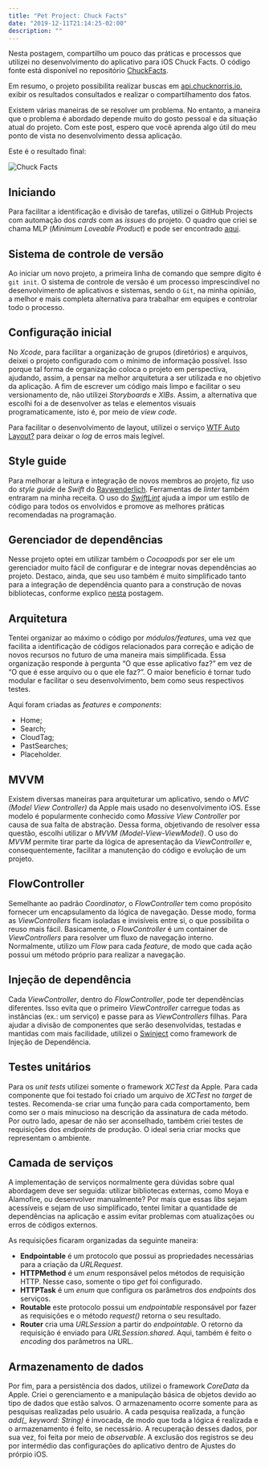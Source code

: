 ```yaml
---
title: "Pet Project: Chuck Facts"
date: "2019-12-11T21:14:25-02:00"
description: ""
---
```


Nesta postagem, compartilho um pouco das práticas e processos que utilizei no desenvolvimento do aplicativo para iOS Chuck Facts. O código fonte está disponível no repositório [ChuckFacts](https://github.com/felipemendes/ChuckFacts).

Em resumo, o projeto possibilita realizar buscas em [api.chucknorris.io](https://api.chucknorris.io/), exibir os resultados consultados e realizar o compartilhamento dos fatos.

Existem várias maneiras de se resolver um problema. No entanto, a maneira que o problema é abordado depende muito do gosto pessoal e da situação atual do projeto. Com este post, espero que você aprenda algo útil do meu ponto de vista no desenvolvimento dessa aplicação.

Este é o resultado final:

![Chuck Facts](../assets/chuck-facts/chuck-facts.png)

## Iniciando

Para facilitar a identificação e divisão de tarefas, utilizei o GitHub Projects com automação dos *cards* com as *issues* do projeto. O quadro que criei se chama MLP (*Minimum Loveable Product*) e pode ser encontrado [aqui](https://github.com/felipemendes/ChuckFacts/projects/1).

## Sistema de controle de versão

Ao iniciar um novo projeto, a primeira linha de comando que sempre digito é `git init`. O sistema de controle de versão é um processo imprescindível no desenvolvimento de aplicativos e sistemas, sendo o `Git`, na minha opinião, a melhor e mais completa alternativa para trabalhar em equipes e controlar todo o processo.

## Configuração inicial

No *Xcode*, para facilitar a organização de grupos (diretórios) e arquivos, deixei o projeto configurado com o mínimo de informação possível. Isso porque tal forma de organização coloca o projeto em perspectiva, ajudando, assim, a pensar na melhor arquitetura a ser utilizada e no objetivo da aplicação. A fim de escrever um código mais limpo e facilitar o seu versionamento de, não utilizei *Storyboards* e *XIBs*. Assim, a alternativa que escolhi foi a de desenvolver as telas e elementos visuais programaticamente, isto é, por meio de *view code*.

Para facilitar o desenvolvimento de layout, utilizei o serviço [WTF Auto Layout?](https://www.wtfautolayout.com/) para deixar o *log* de erros mais legível.

## Style guide

Para melhorar a leitura e integração de novos membros ao projeto, fiz uso do *style guide* de *Swift* do [Raywenderlich](https://github.com/raywenderlich/swift-style-guide). Ferramentas de *linter* também entraram na minha receita. O uso do *[SwiftLint](https://github.com/realm/SwiftLint)* ajuda a impor um estilo de código para todos os envolvidos e promove as melhores práticas recomendadas na programação.

## Gerenciador de dependências

Nesse projeto optei em utilizar também o *Cocoapods* por ser ele um gerenciador muito fácil de configurar e de integrar novas dependências ao projeto. Destaco, ainda, que seu uso também é muito simplificado tanto para a integração de dependência quanto para a construção de novas bibliotecas, conforme explico [nesta](https://felipemendes.netlify.com/bibliotecas-com-cocoapods/bibliotecas-com-cocoapods/) postagem.

## Arquitetura

Tentei organizar ao máximo o código por *módulos/features*, uma vez que facilita a identificação de códigos relacionados para correção e adição de novos recursos no futuro de uma maneira mais simplificada. Essa organização responde à pergunta “O que esse aplicativo faz?” em vez de “O que é esse arquivo ou o que ele faz?”. O maior benefício é tornar tudo modular e facilitar o seu desenvolvimento, bem como seus respectivos testes.

Aqui foram criadas as *features* e *components*:

- Home;
- Search;
- CloudTag;
- PastSearches;
- Placeholder.

## MVVM

Existem diversas maneiras para arquiteturar um aplicativo, sendo o *MVC (Model View Controller)* da Apple mais usado no desenvolvimento iOS. Esse modelo é popularmente conhecido como *Massive View Controller* por causa de sua falta de abstração. Dessa forma, objetivando de resolver essa questão, escolhi utilizar o *MVVM (Model-View-ViewModel)*. O uso do *MVVM* permite tirar parte da lógica de apresentação da *ViewController* e, consequentemente, facilitar a manutenção do código e evolução de um projeto.

## FlowController

Semelhante ao padrão *Coordinator*, o *FlowController* tem como propósito fornecer um encapsulamento da lógica de navegação. Desse modo, forma as *ViewControllers* ficam isoladas e invisíveis entre si, o que possibilita o reuso mais fácil. Basicamente, o *FlowController* é um container de *ViewControllers* para resolver um fluxo de navegação interno. Normalmente, utilizo um *Flow* para cada *feature*, de modo que cada ação possui um método próprio para realizar a navegação.

## Injeção de dependência

Cada *ViewController*, dentro do *FlowController*, pode ter dependências diferentes. Isso evita que o primeiro *ViewController* carregue todas as instâncias (ex.: um serviço) e passe para as *ViewControllers* filhas. Para ajudar a divisão de componentes que serão desenvolvidas, testadas e mantidas com mais facilidade, utilizei o [Swinject](https://github.com/Swinject/Swinject) como framework de Injeção de Dependência.

## Testes unitários

Para os *unit tests* utilizei somente o framework *XCTest* da Apple. Para cada componente que foi testado foi criado um arquivo de *XCTest* no *target* de testes. Recomenda-se criar uma função para cada comportamento, bem como ser o mais minucioso na descrição da assinatura de cada método. Por outro lado, apesar de não ser aconselhado, também criei testes de requisições dos *endpoints* de produção. O ideal seria criar mocks que representam o ambiente.

## Camada de serviços

A implementação de serviços normalmente gera dúvidas sobre qual abordagem deve ser seguida: utilizar bibliotecas externas, como Moya e Alamofire, ou desenvolver manualmente? Por mais que essas *libs* sejam acessíveis e sejam de uso simplificado, tentei limitar a quantidade de dependências na aplicação e assim evitar problemas com atualizações ou erros de códigos externos.

As requisições ficaram organizadas da seguinte maneira:

- **Endpointable** é um protocolo que possui as propriedades necessárias para a criação da *URLRequest*.
- **HTTPMethod** é um *enum* responsável pelos métodos de requisição HTTP. Nesse caso, somente o tipo *get* foi configurado.
- **HTTPTask** é um *enum* que configura os parâmetros dos *endpoints* dos serviços.
- **Routable** este protocolo possui um *endpointable* responsável por fazer as requisições e o método *request()* retorna o seu resultado.
- **Router** cria uma *URLSession* a partir do *endpointable*. O retorno da requisição é enviado para *URLSession.shared*. Aqui, também é feito o *encoding* dos parâmetros na URL.

## Armazenamento de dados

Por fim, para a persistência dos dados, utilizei o framework *CoreData* da Apple. Criei o gerenciamento e a manipulação básica de objetos devido ao tipo de dados que estão salvos. O armazenamento ocorre somente para as pesquisas realizadas pelo usuário. A cada pesquisa realizada, a função *add(_ keyword: String)* é invocada, de modo que toda a lógica é realizada e o armazenamento é feito, se necessário. A recuperação desses dados, por sua vez, foi feita por meio de *observable*. A exclusão dos registros se deu por intermédio das configurações do aplicativo dentro de Ajustes do prórpio iOS.
